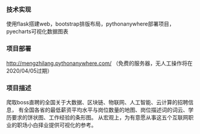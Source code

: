 ### 技术实现
使用flask搭建web，bootstrap排版布局，pythonanywhere部署项目，pyecharts可视化数据图表
### 项目部署
http://mengzhilang.pythonanywhere.com/ （免费的服务器，无人工操作将在2020/04/05过期）
### 项目描述
爬取boss直聘的全国关于大数据、区块链、物联网、人工智能、云计算的招聘信息，
有全国各省的最低薪资平均水平与岗位数量的地图、岗位描述词的词云、学历要求的饼状图、工作经验的条形图。
从宏观上，为有意愿从事这五个互联网职业的职场小白择业提供可视化的参考。
